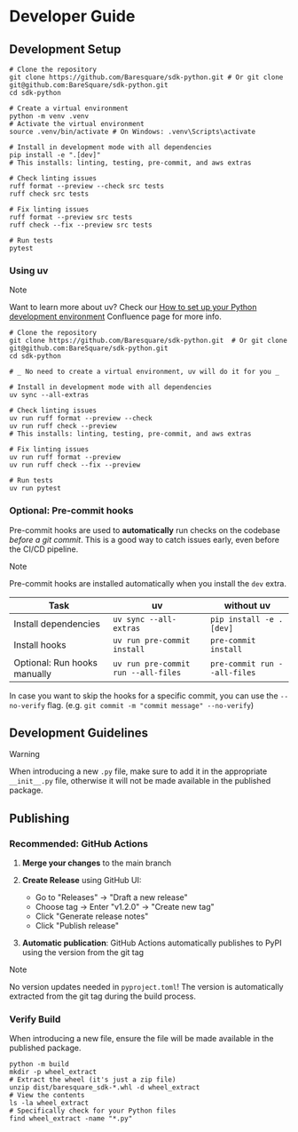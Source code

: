 # Developer Guide

## Development Setup

```shell
# Clone the repository
git clone https://github.com/Baresquare/sdk-python.git # Or git clone git@github.com:BareSquare/sdk-python.git
cd sdk-python

# Create a virtual environment
python -m venv .venv
# Activate the virtual environment
source .venv/bin/activate # On Windows: .venv\Scripts\activate

# Install in development mode with all dependencies
pip install -e ".[dev]"
# This installs: linting, testing, pre-commit, and aws extras

# Check linting issues
ruff format --preview --check src tests
ruff check src tests

# Fix linting issues
ruff format --preview src tests
ruff check --fix --preview src tests

# Run tests
pytest
```

### Using uv

> [!NOTE]
> Want to learn more about uv? Check our [How to set up your Python development environment](https://bare-square.atlassian.net/wiki/spaces/ST/pages/546799628/How+to+set+up+your+Python+development+environment) Confluence page for more info.

```shell
# Clone the repository
git clone https://github.com/Baresquare/sdk-python.git  # Or git clone git@github.com:BareSquare/sdk-python.git
cd sdk-python

# _ No need to create a virtual environment, uv will do it for you _

# Install in development mode with all dependencies
uv sync --all-extras

# Check linting issues
uv run ruff format --preview --check
uv run ruff check --preview
# This installs: linting, testing, pre-commit, and aws extras

# Fix linting issues
uv run ruff format --preview
uv run ruff check --fix --preview

# Run tests
uv run pytest
```

### Optional: Pre-commit hooks

Pre-commit hooks are used to **automatically** run checks on the codebase *before a git commit*. This is a good way to catch issues early, even before the CI/CD pipeline.

> [!NOTE]
> Pre-commit hooks are installed automatically when you install the `dev` extra.

| Task | uv | without uv |
|------|---------|-------------|
| Install dependencies | `uv sync --all-extras` | `pip install -e .[dev]` |
| Install hooks | `uv run pre-commit install` | `pre-commit install` |
| Optional: Run hooks manually | `uv run pre-commit run --all-files` | `pre-commit run --all-files` |

In case you want to skip the hooks for a specific commit, you can use the `--no-verify` flag. (e.g. `git commit -m "commit message" --no-verify`)

## Development Guidelines

> [!WARNING]  
> When introducing a new `.py` file, make sure to add it in the appropriate `__init__.py` file, otherwise it will not be made available in the published package.

## Publishing

### Recommended: GitHub Actions

1. **Merge your changes** to the main branch

2. **Create Release** using GitHub UI:
   - Go to "Releases" → "Draft a new release"
   - Choose tag → Enter "v1.2.0" → "Create new tag"
   - Click "Generate release notes"
   - Click "Publish release"

3. **Automatic publication**: GitHub Actions automatically publishes to PyPI using the version from the git tag

> [!NOTE]
> No version updates needed in `pyproject.toml`! The version is automatically extracted from the git tag during the build process.

### Verify Build

When introducing a new file, ensure the file will be made available in the published package.

```shell
python -m build
mkdir -p wheel_extract
# Extract the wheel (it's just a zip file)
unzip dist/baresquare_sdk-*.whl -d wheel_extract
# View the contents
ls -la wheel_extract
# Specifically check for your Python files
find wheel_extract -name "*.py"
```